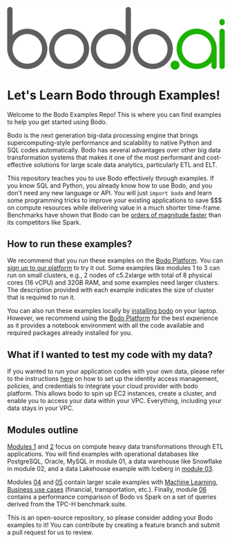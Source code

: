 ![](bodo-gray-green.svg)

# Let's Learn Bodo through Examples!

Welcome to the Bodo Examples Repo! This is where you can find examples to help you get started using Bodo.

Bodo is the next generation big-data processing engine that brings supercomputing-style performance and scalability to native Python and SQL codes automatically. Bodo has several advantages over other big data transformation systems that makes it one of the most performant and cost-effective solutions for large scale data analytics, particularly ETL and ELT.

This repository teaches you to use Bodo effectively through examples. If you know SQL and Python, you already know how to use Bodo, and you don't need any new language or API. You will just `import bodo` and learn some programming tricks to improve your existing applications to save $$$ on compute resources while delivering value in a much shorter time-frame. Benchmarks have shown that Bodo can be [orders of magnitude faster](https://www.bodo.ai/blog/performance-and-cost-of-bodo-vs-spark-dask-ray) than its competitors like Spark.


## How to run these examples?

We recommend that you run these examples on the [Bodo Platform](https://platform.bodo.ai/account/sign-up). You can [sign up to our platform]((https://platform.bodo.ai/account/sign-up)) to try it out. Some examples like modules 1 to 3 can run on small clusters, e.g., 2 nodes of c5.2xlarge with total of 8 physical cores (16 vCPU) and 32GB RAM, and some examples need larger clusters. The description provided with each example indicates the size of cluster that is required to run it. 

You can also run these examples locally by [installing bodo](https://docs.bodo.ai/latest/installation_and_setup/install/#install)  on your laptop. However, we recommend using the [Bodo Platform](https://platform.bodo.ai) for the best experience as it provides a notebook environment with all the code available and required packages already installed for you. 

## What if I wanted to test my code with my data?

If you wanted to run your application codes with your own data, please refer to the instructions [here](https://docs.bodo.ai/latest/installation_and_setup/bodo_platform_aws/#setup-iam-role) on how to set up the identity access management, policies, and credentials to integrate your cloud provider with bodo platform. This allows bodo to spin up EC2 instances, create a cluster, and enable you to access your data within your VPC. Everything, including your data stays in your VPC.


## Modules outline


[Modules 1](01-ETL-S3-Operational-Databases) and [2](02-ETL-Snowflake) focus on compute heavy data transformations through ETL applications. You will find examples with operational databases like PostgreSQL, Oracle, MySQL in module 01, a data warehouse like  Snowflake in module 02, and a data Lakehouse example with Iceberg in [module 03](05-ETL-S3-Dremio-Iceberg).

 Modules [04](04-ML-at-Scale) and [05](05-Business-Usecases-at-Scale) contain larger scale examples with [Machine Learning](04-ML-at-Scale), [Business use cases](05-Business-Usecases-at-Scale) (financial, transportation, etc.). Finally, module [06](06-Compare-Bodo-with-Spark) contains a performance comparison of Bodo vs Spark on a set of queries derived from the TPC-H benchmark suite.


This is an open-source repository, so please consider adding your Bodo examples to it! You can contribute by creating a feature branch and submit a pull request for us to review.


